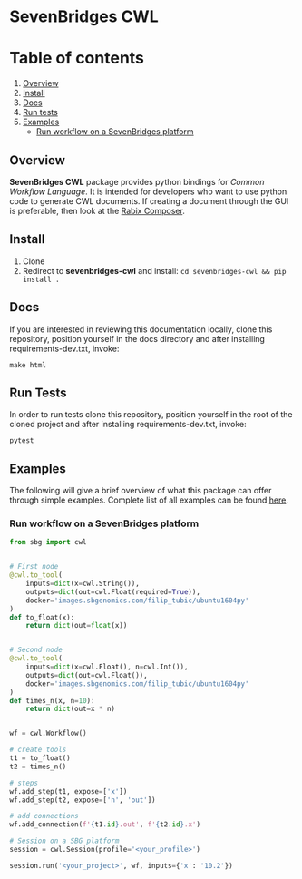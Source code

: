SevenBridges CWL 
===========================

# Table of contents
1. [Overview](#overview)
2. [Install](#install)
3. [Docs](#docs)
4. [Run tests](#tests)
5. [Examples](#examples)
    - [Run workflow on a SevenBridges platform](#example1)

## <a name="overview">Overview</a>

**SevenBridges CWL** package provides python bindings for 
_Common Workflow Language_. It is intended for developers who want to use 
python code to generate CWL documents. If creating a document through the GUI
is preferable, then look at the 
[Rabix Composer](https://github.com/rabix/composer).

## <a name="install">Install</a>

1. Clone
2. Redirect to **sevenbridges-cwl** and install: 
`cd sevenbridges-cwl && pip install .`

## <a name="docs">Docs</a>

If you are interested in reviewing this documentation locally, clone this 
repository, position yourself in the docs directory and after installing 
requirements-dev.txt, invoke:

```
make html
```

## <a name="tests">Run Tests</a>

In order to run tests clone this repository, position yourself in the root of 
the cloned project and after installing requirements-dev.txt, invoke: 
```
pytest
```

## <a name="examples">Examples</a>

The following will give a brief overview of what this package can offer through 
simple examples. Complete list of all examples can be found 
<a href="docs/examples/">here</a>.

### <a name="example1">Run workflow on a SevenBridges platform</a>

```python
from sbg import cwl


# First node
@cwl.to_tool(
    inputs=dict(x=cwl.String()),
    outputs=dict(out=cwl.Float(required=True)),
    docker='images.sbgenomics.com/filip_tubic/ubuntu1604py'
)
def to_float(x):
    return dict(out=float(x))


# Second node
@cwl.to_tool(
    inputs=dict(x=cwl.Float(), n=cwl.Int()),
    outputs=dict(out=cwl.Float()),
    docker='images.sbgenomics.com/filip_tubic/ubuntu1604py'
)
def times_n(x, n=10):
    return dict(out=x * n)


wf = cwl.Workflow()

# create tools
t1 = to_float()
t2 = times_n()

# steps
wf.add_step(t1, expose=['x'])
wf.add_step(t2, expose=['n', 'out'])

# add connections
wf.add_connection(f'{t1.id}.out', f'{t2.id}.x')

# Session on a SBG platform
session = cwl.Session(profile='<your_profile>')

session.run('<your_project>', wf, inputs={'x': '10.2'})
``` 
